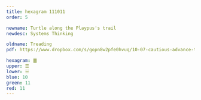 ```yaml
---
title: hexagram 111011
order: 5

newname: Turtle along the Playpus's trail
newdesc: Systems Thinking

oldname: Treading
pdf: https://www.dropbox.com/s/gopn8w2pfe0hvuq/10-07-cautious-advance-treading.pdf?dl=0

hexagram: ䷉
upper: ☰
lower: ☱
blue: 10
green: 11
red: 11
---
```


